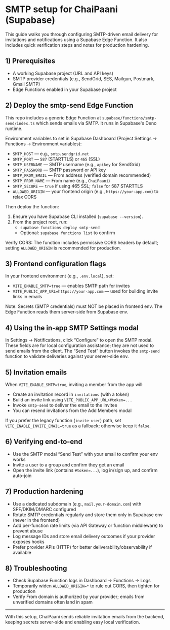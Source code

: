 # SMTP setup for ChaiPaani (Supabase)

This guide walks you through configuring SMTP-driven email delivery for invitations and notifications using a Supabase Edge Function. It also includes quick verification steps and notes for production hardening.

## 1) Prerequisites
- A working Supabase project (URL and API keys)
- SMTP provider credentials (e.g., SendGrid, SES, Mailgun, Postmark, Gmail SMTP)
- Edge Functions enabled in your Supabase project

## 2) Deploy the smtp-send Edge Function

This repo includes a generic Edge Function at `supabase/functions/smtp-send/index.ts` which sends emails via SMTP. It runs in Supabase's Deno runtime.

Environment variables to set in Supabase Dashboard (Project Settings → Functions → Environment variables):
- `SMTP_HOST` — e.g., `smtp.sendgrid.net`
- `SMTP_PORT` — `587` (STARTTLS) or `465` (SSL)
- `SMTP_USERNAME` — SMTP username (e.g., `apikey` for SendGrid)
- `SMTP_PASSWORD` — SMTP password or API key
- `SMTP_FROM_EMAIL` — From address (verified domain recommended)
- `SMTP_FROM_NAME` — From name (e.g., `ChaiPaani`)
- `SMTP_SECURE` — `true` if using 465 SSL; `false` for 587 STARTTLS
- `ALLOWED_ORIGIN` — your frontend origin (e.g., `https://your-app.com`) to relax CORS

Then deploy the function:
1. Ensure you have Supabase CLI installed (`supabase --version`).
2. From the project root, run:
   - `supabase functions deploy smtp-send`
   - Optional: `supabase functions list` to confirm

Verify CORS: The function includes permissive CORS headers by default; setting `ALLOWED_ORIGIN` is recommended for production.

## 3) Frontend configuration flags
In your frontend environment (e.g., `.env.local`), set:
- `VITE_ENABLE_SMTP=true` — enables SMTP path for invites
- `VITE_PUBLIC_APP_URL=https://your-app.com` — used for building invite links in emails

Note: Secrets (SMTP credentials) must NOT be placed in frontend env. The Edge Function reads them server-side from Supabase env.

## 4) Using the in-app SMTP Settings modal
In Settings → Notifications, click “Configure” to open the SMTP modal. These fields are for local configuration assistance; they are not used to send emails from the client. The “Send Test” button invokes the `smtp-send` function to validate deliveries against your server-side env.

## 5) Invitation emails
When `VITE_ENABLE_SMTP=true`, inviting a member from the app will:
- Create an invitation record in `invitations` (with a token)
- Build an invite link using `VITE_PUBLIC_APP_URL/#token=...`
- Invoke `smtp-send` to deliver the email to the invitee
- You can resend invitations from the Add Members modal

If you prefer the legacy function (`invite-user`) path, set `VITE_ENABLE_INVITE_EMAIL=true` as a fallback; otherwise keep it `false`.

## 6) Verifying end-to-end
- Use the SMTP modal “Send Test” with your email to confirm your env works
- Invite a user to a group and confirm they get an email
- Open the invite link (contains `#token=...`), log in/sign up, and confirm auto-join

## 7) Production hardening
- Use a dedicated subdomain (e.g., `mail.your-domain.com`) with SPF/DKIM/DMARC configured
- Rotate SMTP credentials regularly and store them only in Supabase env (never in the frontend)
- Add per-function rate limits (via API Gateway or function middleware) to prevent abuse
- Log message IDs and store email delivery outcomes if your provider exposes hooks
- Prefer provider APIs (HTTP) for better deliverability/observability if available

## 8) Troubleshooting
- Check Supabase Function logs in Dashboard → Functions → Logs
- Temporarily widen `ALLOWED_ORIGIN=*` to rule out CORS, then tighten for production
- Verify From domain is authorized by your provider; emails from unverified domains often land in spam

---

With this setup, ChaiPaani sends reliable invitation emails from the backend, keeping secrets server-side and enabling easy local verification.
